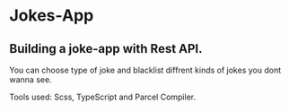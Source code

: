 # Jokes-App
## Building a joke-app with Rest API.

You can choose type of joke and blacklist diffrent kinds of jokes you dont wanna see.

Tools used: Scss, TypeScript and Parcel Compiler.

